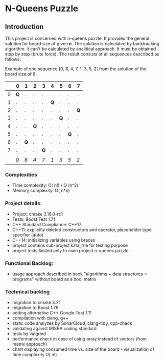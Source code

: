 # N-Queens Puzzle

## Introduction

This project is concerned with n-queens puzzle.
It provides the general solution for board size of given **n**.
The solution is calculated by backtracking algorithm.
It can't be calculated by analitical approach.
It must be obtained step by step (brute force).
The result consists of all sequences described as follows:

Example of one sequence [0, 6, 4, 7, 1, 3, 5, 2] from the solution of the board size of 8:


|   | 0 | 1 | 2 | 3 | 4 | 5 | 6 | 7 |
| --- | --- | --- | --- | --- | --- | --- | --- | --- |
| 0 | **Q** | . | . | . | . | . | . | . |
| 1 | . | . | . | . | **Q** | . | . | . |
| 2 | . | . | . | . | . | . | . | **Q** |
| 3 | . | . | . | . | . | **Q** | . | . |
| 4 | . | . | **Q** | . | . | . | . | . |
| 5 | . | . | . | . | . | . | **Q** | . |
| 6 | . | **Q** | . | . | . | . | . | . |
| 7 | . | . | . | **Q** | . | . | . | . |
|   |   |   |   |   |   |   |   |   |
|   | *0* | *6* | *4* | *7* | *1* | *3* | *5* | *2* |


### Complexities
- Time complexity: O( n!) / O (n^2) 
- Memory complexity: O( n*n)


### Project details:
- Project: cmake 3.16.0-rc1
- Tests: Boost.Test 1.71
- C++ Standard Compliance: C++17
- C++11: explicitly deleted constructors and operator, placeholder type specifier (auto)
- C++14: initializing variables using braces
- project contains sub-project kata_trie for testing purpose
- project tests limited only to main project n-queens puzzle

### Functional Backlog:
- usage approach described in book "algorithms + data structures = programs" without board as a bool matrix

### Technical backlog
- migration to cmake 3.21
- migration to Boost 1.76
- adding alternative C++ Google Test 1.11
- compilation with clang, g++
- static code analyzes by SonarCloud, clang-tidy, cpp-check
- validating against MISRA coding standard
- tests by valgrind
- performance check in case of using array instead of vectors (from matrix approach)
- chart displaying consumed time vs. size of the board - visualization of time complexity O( n!)

